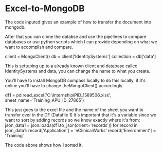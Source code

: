 # Excel-to-MongoDB

The code inputed gives an example of how to transfer the document into mongodb.

After that you can clone the databse and use the pipelines to compare databases or use python scripts which I can provide depending on what we want to accomplish and compare.

client = MongoClient()
db = client['IdentitySystems']
collection = db['data']

This is settuping up to a already known client and database called IdentitySystems and data, you can change the name to what you create.

You'll have to install MongoDB compass locally to do this locally. if it's online you'll have to change theMongoClient() accordingly.

df1 = pd.read_excel('C:\\Internship\\PID_1589506.xlsx', sheet_name='Training_APU_ID_27865')

This just goes to the excel file and the name of the sheet you want to transfer over in the DF (Datafile 1)
It's important that it's a variable since we want to sort by adding records so we know exactly where it's from:
json_data1 = json.loads(df1.to_json(orient='records'))
for record in json_data1:
    record['Application'] = 'eClinicalWorks'
    record['Environment'] = 'Training'

The code above shows how I sorted it.
